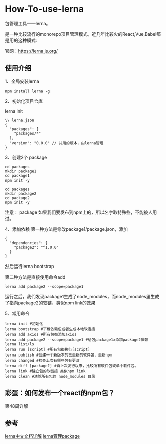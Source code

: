 # How-To-use-lerna

包管理工具——lerna。

是一种比较流行的monorepo项目管理模式。近几年比较火的React,Vue,Babel都是用的这种模式:

官网：https://lerna.js.org/

## 使用介绍
1、全局安装lerna

```
npm install lerna -g
```

2、初始化项目仓库

lerna init

```
\\ lerna.json
{
  "packages": [
    "packages/*"
  ],
  "version": "0.0.0" // 共用的版本，由lerna管理
}
```

3、创建2个 package

```
cd packages
mkdir package1
cd package1
npm init -y

cd packages
mkdir package2
cd package2
npm init -y
```
注意： package 如果我们要发布到npm上的，所以名字取特殊些，不能被人用过。

4、添加依赖
第一种方法是修改package1/package.json，添加
```
{
  "dependencies": {
    "package2": "^1.0.0"
  }
}

```
然后运行lerna bootstrap


第二种方法是直接使用命令add

```
lerna add package2 --scope=package1
```

运行之后，我们发现package1生成了node_modules，而node_modules里生成了指向package2的软链，类似npm link的效果

5、常用命令

```
lerna init #初始化
lerna bootstrap #下载依赖包或者生成本地软连接
lerna add axios #所有包都添加axios
lerna add package2 --scope=package1 #给包package1x添加package2依赖
lerna list/ls
lerna run [script] #所有包都执行[script]
lerna publish #创建一个新版本的已更新的软件包，更新npm
lerna changed #检查上次有哪些包有更改
lerna diff [package?] #自上次发行以来，比较所有软件包或单个软件包。
lerna link #建立包的软链接 类似npm link
lerna clean #清除所有包的 node_modules 目录

```

## 彩蛋：如何发布一个react的npm包？

第48周详解

## 参考

[lerna中文文档详解](https://segmentfault.com/a/1190000019350611)
[lerna管理package](https://juejin.im/post/6844903885312622606)







